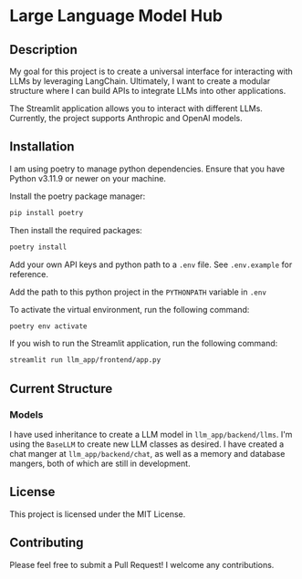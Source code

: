 # Large Language Model Hub

## Description

My goal for this project is to create a universal interface for interacting with LLMs by leveraging LangChain. Ultimately, I want to create a modular structure where I can build APIs to integrate LLMs into other applications.

The Streamlit application allows you to interact with different LLMs. Currently, the project supports Anthropic and OpenAI models.

## Installation

I am using poetry to manage python dependencies. Ensure that you have Python v3.11.9 or newer on your machine.

Install the poetry package manager:

```bash
pip install poetry
```

Then install the required packages:

```bash
poetry install
```

Add your own API keys and python path to a `.env` file. See `.env.example` for reference.

Add the path to this python project in the `PYTHONPATH` variable in `.env`

To activate the virtual environment, run the following command:

```bash
poetry env activate
```

If you wish to run the Streamlit application, run the following command:

```bash
streamlit run llm_app/frontend/app.py
```

## Current Structure

### Models

I have used inheritance to create a LLM model in `llm_app/backend/llms`. I'm using the `BaseLLM` to create new LLM classes as desired. I have created a chat manger at `llm_app/backend/chat`, as well as a memory and database mangers, both of which are still in development.

## License

This project is licensed under the MIT License.

## Contributing

Please feel free to submit a Pull Request! I welcome any contributions.
